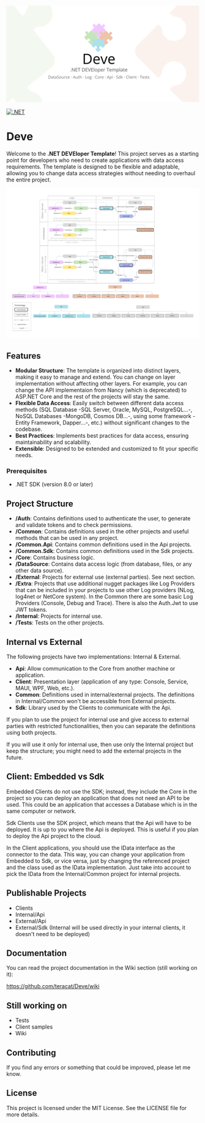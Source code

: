 ![Header](header.png)

[![.NET](https://github.com/teracat/Deve/actions/workflows/main-test-all.yml/badge.svg?branch=main)](https://github.com/teracat/Deve/actions/workflows/main-test-all.yml)

# Deve
Welcome to the **.NET DEVEloper Template**! This project serves as a starting point for developers who need to create applications with data access requirements. The template is designed to be flexible and adaptable, allowing you to change data access strategies without needing to overhaul the entire project.

![Diagram](diagram.png)

## Features

- **Modular Structure**: The template is organized into distinct layers, making it easy to manage and extend. You can change on layer implementation without affecting other layers. For example, you can change the API implementaion from Nancy (which is deprecated) to ASP.NET Core and the rest of the projects will stay the same.
- **Flexible Data Access**: Easily switch between different data access methods (SQL Database -SQL Server, Oracle, MySQL, PostgreSQL...-, NoSQL Databases -MongoDB, Cosmos DB...-, using some framework -Entity Framework, Dapper...-, etc.) without significant changes to the codebase.
- **Best Practices**: Implements best practices for data access, ensuring maintainability and scalability.
- **Extensible**: Designed to be extended and customized to fit your specific needs.

### Prerequisites

- .NET SDK (version 8.0 or later)

## Project Structure

- **/Auth**: Contains definitions used to authenticate the user, to generate and validate tokens and to check permissions.
- **/Common**: Contains definitions used in the other projects and useful methods that can be used in any project.
- **/Common.Api**: Contains common definitions used in the Api projects.
- **/Common.Sdk**: Contains common definitions used in the Sdk projects.
- **/Core**: Contains business logic.
- **/DataSource**: Contains data access logic (from database, files, or any other data source).
- **/External**: Projects for external use (external parties). See next section.
- **/Extra**: Projects that use additional nugget packages like Log Providers that can be included in your projects to use other Log providers (NLog, log4net or NetCore system). In the Common there are some basic Log Providers (Console, Debug and Trace). There is also the Auth.Jwt to use JWT tokens.
- **/Internal**: Projects for internal use.
- **/Tests**: Tests on the other projects.

## Internal vs External

The following projects have two implementations: Internal & External.

- **Api**: Allow communication to the Core from another machine or application.
- **Client**: Presentation layer (application of any type: Console, Service, MAUI, WPF, Web, etc.).
- **Common**: Definitions used in internal/external projects. The definitions in Internal/Common won't be accessible from External projects.
- **Sdk**: Library used by the Clients to communicate with the Api.

If you plan to use the project for internal use and give access to external parties with restricted functionalities, then you can separate the definitions using both projects.

If you will use it only for internal use, then use only the Internal project but keep the structure; you might need to add the external projects in the future.

## Client: Embedded vs Sdk

Embedded Clients do not use the SDK; instead, they include the Core in the project so you can deploy an application that does not need an API to be used. This could be an application that accesses a Database which is in the same computer or network.

Sdk Clients use the SDK project, which means that the Api will have to be deployed. It is up to you where the Api is deployed. This is useful if you plan to deploy the Api project to the cloud.

In the Client applications, you should use the IData interface as the connector to the data. This way, you can change your application from Embedded to Sdk, or vice versa, just by changing the referenced project and the class used as the IData implementation. Just take into account to pick the IData from the Internal/Common project for internal projects.

## Publishable Projects

- Clients
- Internal/Api
- External/Api
- External/Sdk (Internal will be used directly in your internal clients, it doesn't need to be deployed)

## Documentation

You can read the project documentation in the Wiki section (still working on it):

https://github.com/teracat/Deve/wiki

## Still working on

- Tests
- Client samples
- Wiki

## Contributing

If you find any errors or something that could be improved, please let me know.

## License

This project is licensed under the MIT License. See the LICENSE file for more details.
